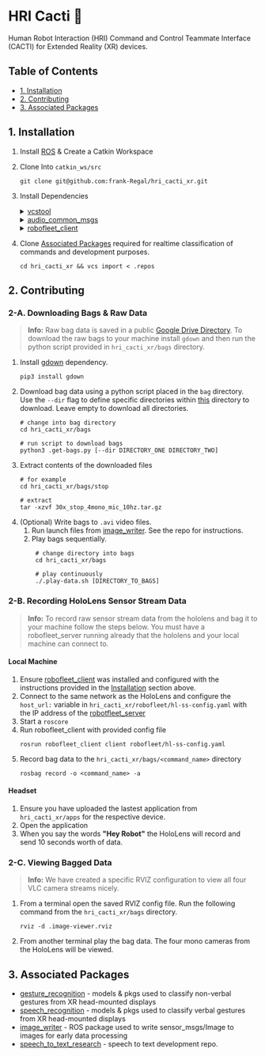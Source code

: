 # HRI Cacti :cactus:
Human Robot Interaction (HRI) Command and Control Teammate Interface (CACTI) for Extended Reality (XR) devices.

## Table of Contents
   * [1. Installation](#1-installation)
   * [2. Contributing](#2-contributing)
   * [3. Associated Packages](#3-associated-packages)


## 1. Installation

1. Install [ROS](https://www.ros.org/) & Create a Catkin Workspace
2. Clone Into `catkin_ws/src`
   ```shell
   git clone git@github.com:frank-Regal/hri_cacti_xr.git
   ```
3. Install Dependencies
    <details>
    <summary><a href="https://github.com/dirk-thomas/vcstool">vcstool</a></summary>
    <br>
       
    ```shell
    sudo apt install python3-vcstool
    ```
    </details>
    <details>
    <summary><a href="https://github.com/ros-drivers/audio_common">audio_common_msgs</a></summary>
    <br>
       
    ```shell
    cd catkin_ws/src
    git clone https://github.com/ros-drivers/audio_common.git
    caktin build
    ```
    </details>
    <details>
    <summary><a href="https://github.com/UTNuclearRobotics/robofleet_client/tree/iron-devel">robofleet_client</a></summary>
    <br>
    a. Change to src directory
       
    ```shell
    cd catkin_ws/src
    ```

    b. Clone robofleet_client recursively
    ```shell
    git clone git@github.com:UTNuclearRobotics/robofleet_client.git
    cd robofleet_client
    git submodule init
    git submodule update
    ```
    c. Build & source your catkin workspace

    ```shell
    catkin build robofleet_client
    ```
    ```shell
    source devel/setup.bash
    ```

    d. Use the bash script in this repo to create required robofleet message types.
    ```shell
    cd hri_cacti_xr/robofleet/ && ./build_rf_pkgs.sh
    ```
    
    e. Build & source your catkin workspace
    ```shell
    caktin build
    ```
    ```shell
    source devel/setup.bash
    ```
    </details>

4. Clone [Associated Packages](#associatedpackages) required for realtime classification of commands and development purposes.
   ```shell
   cd hri_cacti_xr && vcs import < .repos
   ```


## 2. Contributing
### 2-A. Downloading Bags & Raw Data
> **Info:** Raw bag data is saved in a public [Google Drive Directory](https://drive.google.com/drive/folders/1F_q5MIJcItS98ip6DdXzI2j1rtw0_qrB?usp=sharing). To download the raw bags to your machine install ```gdown``` and then run the python script provided in ```hri_cacti_xr/bags``` directory.
1. Install [gdown](https://pypi.org/project/gdown/) dependency.
   ```shell
   pip3 install gdown
   ```
2. Download bag data using a python script placed in the ```bag``` directory. Use the ```--dir``` flag to define specific directories within [this](https://drive.google.com/drive/folders/1F_q5MIJcItS98ip6DdXzI2j1rtw0_qrB?usp=sharing) directory to download. Leave empty to download all directories.
   ```shell
   # change into bag directory
   cd hri_cacti_xr/bags

   # run script to download bags
   python3 .get-bags.py [--dir DIRECTORY_ONE DIRECTORY_TWO]
   ```
3. Extract contents of the downloaded files
   ```shell
   # for example
   cd hri_cacti_xr/bags/stop

   # extract
   tar -xzvf 30x_stop_4mono_mic_10hz.tar.gz
   ``` 
4. (Optional) Write bags to ```.avi``` video files.
   1. Run launch files from [image_writer](https://github.com/frank-Regal/image_writer). See the repo for instructions.
   2. Play bags sequentially.
      ```shell
       # change directory into bags
       cd hri_cacti_xr/bags

       # play continuously
       ./.play-data.sh [DIRECTORY_TO_BAGS]
       ```

### 2-B. Recording HoloLens Sensor Stream Data
> **Info:** To record raw sensor stream data from the hololens and bag it to your machine follow the steps below. You must have a robofleet_server running already that the hololens and your local machine can connect to.

#### Local Machine
1. Ensure [robofleet_client](https://github.com/UTNuclearRobotics/robofleet_client/tree/iron-devel) was installed and configured with the instructions provided in the [Installation](#1-installation) section above.
2. Connect to the same network as the HoloLens and configure the `host_url:` variable in `hri_cacti_xr/robofleet/hl-ss-config.yaml` with the IP address of the [robotfleet_server](https://github.com/ut-amrl/robofleet_server/tree/master)
3. Start a `roscore`
4. Run robofleet_client with provided config file
   ```shell
   rosrun robofleet_client client robofleet/hl-ss-config.yaml
   ```
5. Record bag data to the `hri_cacti_xr/bags/<command_name>` directory
   ```shell
   rosbag record -o <command_name> -a
   ```
#### Headset
1. Ensure you have uploaded the lastest application from `hri_cacti_xr/apps` for the respective device.
2. Open the application
3. When you say the words **"Hey Robot"** the HoloLens will record and send 10 seconds worth of data.

### 2-C. Viewing Bagged Data
> **Info:** We have created a specific RVIZ configuration to view all four VLC camera streams nicely.
1. From a terminal open the saved RVIZ config file. Run the following command from the ```hri_cacti_xr/bags``` directory.
   ```shell
   rviz -d .image-viewer.rviz
   ```
2. From another terminal play the bag data. The four mono cameras from the HoloLens will be viewed.
   
## 3. Associated Packages
- [gesture_recognition](https://github.com/frank-Regal/gesture_recognition) - models & pkgs used to classify non-verbal gestures from XR head-mounted displays
- [speech_recognition](https://github.com/frank-Regal/speech_recognition) - models & pkgs used to classify verbal gestures from XR head-mounted displays
- [image_writer](https://github.com/frank-Regal/image_writer) - ROS package used to write sensor_msgs/Image to images for early data processing
- [speech_to_text_research](https://github.com/frank-Regal/speech_to_text_research) - speech to text development repo.
